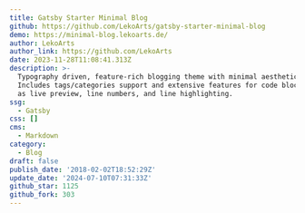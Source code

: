 ```yaml
---
title: Gatsby Starter Minimal Blog
github: https://github.com/LekoArts/gatsby-starter-minimal-blog
demo: https://minimal-blog.lekoarts.de/
author: LekoArts
author_link: https://github.com/LekoArts
date: 2023-11-28T11:08:41.313Z
description: >-
  Typography driven, feature-rich blogging theme with minimal aesthetics.
  Includes tags/categories support and extensive features for code blocks such
  as live preview, line numbers, and line highlighting.
ssg:
  - Gatsby
css: []
cms:
  - Markdown
category:
  - Blog
draft: false
publish_date: '2018-02-02T18:52:29Z'
update_date: '2024-07-10T07:31:33Z'
github_star: 1125
github_fork: 303
---
```

